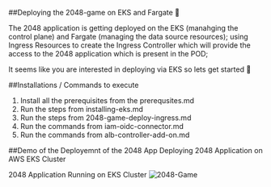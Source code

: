 ##Deploying the 2048-game on EKS and Fargate 🚀

The 2048 application is getting deployed on the EKS (manahging the control plane) and Fargate (managing the data source resources); using Ingress Resources to create the Ingress Controller which will provide the access to the 2048 application which is present in the POD;

It seems like you are interested in deploying via EKS so lets get started 🚀

##Installations / Commands to execute

1. Install all the prerequisites from the prerequsites.md
2. Run the steps from installing-eks.md
3. Run the steps from 2048-game-deploy-ingress.md
4. Run the commands from iam-oidc-connector.md
5. Run the commands from alb-controller-add-on.md

##Demo of the Deployemnt of the 2048 App Deploying 2048 Application on AWS EKS Cluster

2048 Application Running on EKS Cluster
![2048-Game](https://github.com/RajPractiseRepo/2048-Game-AWS_EKS/assets/148358152/af1083b2-d63b-4347-97fc-eb9a4d18b78c)
